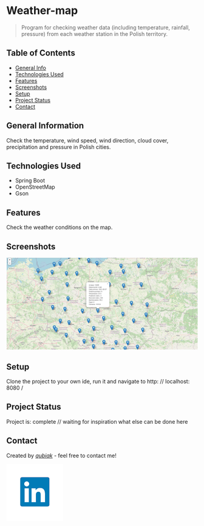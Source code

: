 
# Weather-map	
> Program for checking weather data (including temperature, rainfall, pressure) from each weather station in the Polish territory.

## Table of Contents
* [General Info](#general-information)
* [Technologies Used](#technologies-used)
* [Features](#features)
* [Screenshots](#screenshots)
* [Setup](#setup)
* [Project Status](#project-status)
* [Contact](#contact)


## General Information
Check the temperature, wind speed, wind direction, cloud cover, precipitation and pressure in Polish cities.


## Technologies Used
- Spring Boot
- OpenStreetMap
- Gson


## Features
Check the weather conditions on the map.


## Screenshots
![Example screenshot](./img/screenshot.png)


## Setup
Clone the project to your own ide, run it and navigate to http: // localhost: 8080 /


## Project Status
Project is: complete 
// waiting for inspiration what else can be done here


## Contact
Created by [_qubiak_](www.linkedin.com/in/bartłomiej-kubiak-94283a194) - feel free to contact me!

![Example screenshot](./img/linkedin.png)